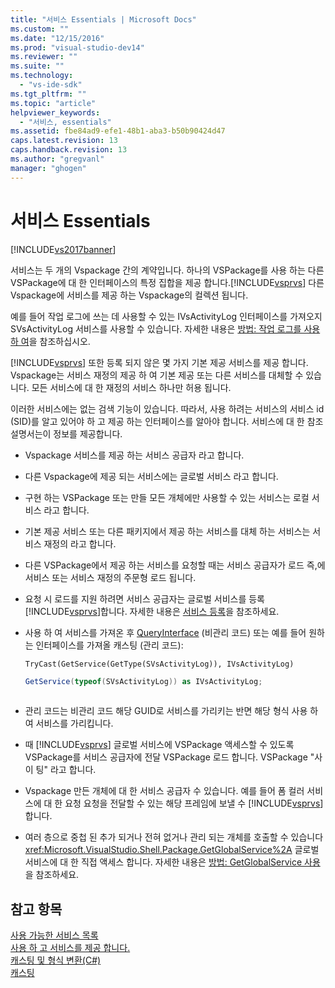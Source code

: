 ```yaml
---
title: "서비스 Essentials | Microsoft Docs"
ms.custom: ""
ms.date: "12/15/2016"
ms.prod: "visual-studio-dev14"
ms.reviewer: ""
ms.suite: ""
ms.technology: 
  - "vs-ide-sdk"
ms.tgt_pltfrm: ""
ms.topic: "article"
helpviewer_keywords: 
  - "서비스, essentials"
ms.assetid: fbe84ad9-efe1-48b1-aba3-b50b90424d47
caps.latest.revision: 13
caps.handback.revision: 13
ms.author: "gregvanl"
manager: "ghogen"
---
```

# 서비스 Essentials
[!INCLUDE[vs2017banner](../../code-quality/includes/vs2017banner.md)]

서비스는 두 개의 Vspackage 간의 계약입니다. 하나의 VSPackage를 사용 하는 다른 VSPackage에 대 한 인터페이스의 특정 집합을 제공 합니다.[!INCLUDE[vsprvs](../../code-quality/includes/vsprvs_md.md)] 다른 Vspackage에 서비스를 제공 하는 Vspackage의 컬렉션 됩니다.  
  
 예를 들어 작업 로그에 쓰는 데 사용할 수 있는 IVsActivityLog 인터페이스를 가져오지 SVsActivityLog 서비스를 사용할 수 있습니다. 자세한 내용은 [방법: 작업 로그를 사용 하 여](../../extensibility/how-to-use-the-activity-log.md)을 참조하십시오.  
  
 [!INCLUDE[vsprvs](../../code-quality/includes/vsprvs_md.md)] 또한 등록 되지 않은 몇 가지 기본 제공 서비스를 제공 합니다. Vspackage는 서비스 재정의 제공 하 여 기본 제공 또는 다른 서비스를 대체할 수 있습니다. 모든 서비스에 대 한 재정의 서비스 하나만 허용 됩니다.  
  
 이러한 서비스에는 없는 검색 기능이 있습니다. 따라서, 사용 하려는 서비스의 서비스 id \(SID\)를 알고 있어야 하 고 제공 하는 인터페이스를 알아야 합니다. 서비스에 대 한 참조 설명서는이 정보를 제공합니다.  
  
-   Vspackage 서비스를 제공 하는 서비스 공급자 라고 합니다.  
  
-   다른 Vspackage에 제공 되는 서비스에는 글로벌 서비스 라고 합니다.  
  
-   구현 하는 VSPackage 또는 만들 모든 개체에만 사용할 수 있는 서비스는 로컬 서비스 라고 합니다.  
  
-   기본 제공 서비스 또는 다른 패키지에서 제공 하는 서비스를 대체 하는 서비스는 서비스 재정의 라고 합니다.  
  
-   다른 VSPackage에서 제공 하는 서비스를 요청할 때는 서비스 공급자가 로드 즉,에 서비스 또는 서비스 재정의 주문형 로드 됩니다.  
  
-   요청 시 로드를 지원 하려면 서비스 공급자는 글로벌 서비스를 등록 [!INCLUDE[vsprvs](../../code-quality/includes/vsprvs_md.md)]합니다. 자세한 내용은 [서비스 등록](../../misc/registering-services.md)을 참조하세요.  
  
-   사용 하 여 서비스를 가져온 후 [QueryInterface](/visual-cpp/atl/queryinterface) \(비관리 코드\) 또는 예를 들어 원하는 인터페이스를 가져올 캐스팅 \(관리 코드\):  
  
    ```vb#  
    TryCast(GetService(GetType(SVsActivityLog)), IVsActivityLog)  
    ```  
  
    ```c#  
    GetService(typeof(SVsActivityLog)) as IVsActivityLog;  
  
    ```  
  
-   관리 코드는 비관리 코드 해당 GUID로 서비스를 가리키는 반면 해당 형식 사용 하 여 서비스를 가리킵니다.  
  
-   때 [!INCLUDE[vsprvs](../../code-quality/includes/vsprvs_md.md)] 글로벌 서비스에 VSPackage 액세스할 수 있도록 VSPackage를 서비스 공급자에 전달 VSPackage 로드 합니다. VSPackage "사이 팅" 라고 합니다.  
  
-   Vspackage 만든 개체에 대 한 서비스 공급자 수 있습니다. 예를 들어 폼 컬러 서비스에 대 한 요청 요청을 전달할 수 있는 해당 프레임에 보낼 수 [!INCLUDE[vsprvs](../../code-quality/includes/vsprvs_md.md)]합니다.  
  
-   여러 층으로 중첩 된 추가 되거나 전혀 없거나 관리 되는 개체를 호출할 수 있습니다 <xref:Microsoft.VisualStudio.Shell.Package.GetGlobalService%2A> 글로벌 서비스에 대 한 직접 액세스 합니다. 자세한 내용은 [방법: GetGlobalService 사용](../../misc/how-to-use-getglobalservice.md)을 참조하세요.  
  
## 참고 항목  
 [사용 가능한 서비스 목록](../../extensibility/internals/list-of-available-services.md)   
 [사용 하 고 서비스를 제공 합니다.](../../extensibility/using-and-providing-services.md)   
 [캐스팅 및 형식 변환\(C\#\)](/dotnet/csharp/programming-guide/types/casting-and-type-conversions)   
 [캐스팅](/visual-cpp/cpp/casting)